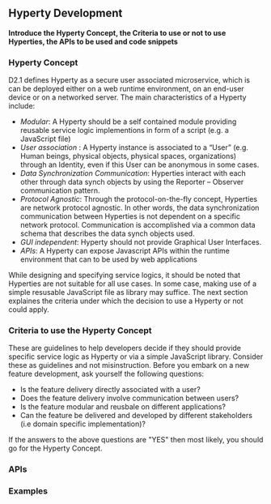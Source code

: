 Hyperty Development
-------------------

**Introduce the Hyperty Concept, the Criteria to use or not to use Hyperties, the APIs to be used and code snippets**

### Hyperty Concept
D2.1 defines Hyperty as a secure user associated microservice, which is can be deployed either on a web runtime environment, on an end-user device or on a networked server. The main characteristics of a Hyperty include:

* *Modular*: A Hyperty should be a self contained module providing reusable service logic implementions in form of a script (e.g. a JavaScript file)
* *User association* : A Hyperty instance is associated to a “User” (e.g. Human beings, physical objects, physical spaces, organizations) through an Identity, even if this User can be anonymous in some cases.
* *Data Synchronization Communication*: Hyperties interact with each other through data synch objects by using the Reporter – Observer communication pattern.
* *Protocol Agnostic*: Through the protocol-on-the-fly concept, Hyperties are network protocol agnostic. In other words, the data synchronization communication between Hyperties is not dependent on a specific network protocol. Communication is accomplished via a common data schema that describes the data synch objects used. 
* *GUI independent*: Hyperty should not provide Graphical User Interfaces.
* *APIs*: A Hyperty can expose Javascript APIs within the runtime environment that can to be used by web applications

While designing and specifying service logics, it should be noted that Hyperties are not suitable for all use cases. In some case, making use of a simple resusable JavaScript file as library may suffice. The next section explaines the criteria under which the decision to use a Hyperty or not could apply.

### Criteria to use the Hyperty Concept
These are guidelines to help developers decide if they should provide specific service logic as Hyperty or via a simple JavaScript library. Consider these as guidelines and not misinstruction. Before you embark on a new feature development, ask yourself the following questions: 
* Is the feature delivery directly associated with a user?
* Does the feature delivery involve communication between users?
* Is the feature modular and reusbale on different applications?
* Can the feature be delivered and developed by different stakeholders (i.e domain specific implementation)?

If the answers to the above questions are "YES" then most likely, you should go for the Hyperty Concept.

### APIs

### Examples
